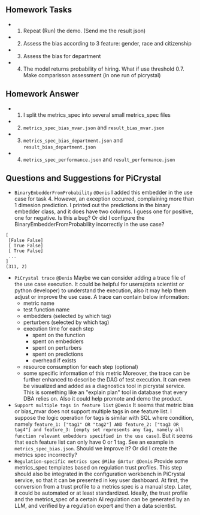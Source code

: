 ## Homework Tasks
- 1. Repeat (Run) the demo. (Send me the result json)
- 2. Assess the bias according to 3 feature: gender, race and citizenship
- 3. Assess the bias for department
- 4. The model returns probability of hiring. What if use threshold 0.7. Make comparisson assessment (in one run of picrystal)

## Homework Answer
- 1. I split the metrics_spec into several small metrics_spec files
- 2. `metrics_spec_bias_mvar.json` and `result_bias_mvar.json`
- 3. `metrics_spec_bias_department.json` and `result_bias_department.json`
- 4. `metrics_spec_performance.json` and `result_performance.json`

## Questions and Suggestions for PiCrystal
- `BinaryEmbedderFromProbability` `@Denis` I added this embedder in the use case for task 4. However, an exception occurred, complaining more than 1 dimesion prediction. I printed out the predictions in the binary embedder class, and it does have two columns. I guess one for positive, one for negative. Is this a bug? Or did I configure the BinaryEmbedderFromProbability incorrectly in the use case?
```
[
 [False False]
 [ True False]
 [ True False]
 ...
]
(311, 2)
```
- `PiCrystal trace` `@Denis` Maybe we can consider adding a trace file of the use case execution. It could be helpful for users(data scientist or python developer) to understand the execution, also it may help them adjust or improve the use case. A trace can contain below information:
  - metric name
  - test function name
  - embedders (selected by which tag)
  - perturbers (selected by which tag)
  - execution time for each step
    - spent on the function
    - spent on embedders
    - spent on perturbers
    - spent on predictions
    - overhead if exists
  - resource consumption for each step (optional)
  - some specific information of this metric
  Moreover, the trace can be further enhanced to describe the DAG of test execution. It can even be visualized and added as a diagnostics tool in picrystal service. This is something like an "explain plan" tool in database that every DBA relies on. Also it could help promote and demo the product.
- `Support multiple tags in feature list` `@Denis` It seems that metric bias or bias_mvar does not support multiple tags in one feature list. I suppose the logic operation for tags is similar with SQL where condition, namely `feature_1: ["tag1" OR "tag2"] AND feature_2: ["tag3 OR tag4"] and feature_3: [empty set represents any tag, namely all function relevant embedders specified in the use case]`. But it seems that each feature list can only have 0 or 1 tag. See an example in `metrics_spec_bias.json`. Should we improve it? Or did I create the metrics spec incorrectly?
- `Regulation-specific metrics spec` `@Mike @Artur @Denis` Provide some metrics_spec templates based on regulation trust profiles. This step should also be integrated in the configuration workbench in PiCrystal service, so that it can be presented in key user dashboard. At first, the conversion from a trust profile to a metrics spec is a manual step. Later, it could be automated or at least standardized. Ideally, the trust profile and the metrics_spec of a certain AI regulation can be generated by an LLM, and verified by a regulation expert and then a data scientist.
